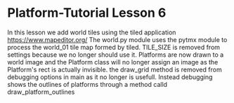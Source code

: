 # Platform-Tutorial Lesson 6
In this lesson we add world tiles using the tiled application
https://www.mapeditor.org/
The world.py module uses the pytmx module to process the world_01
tile map formed by tiled.
TILE_SIZE is removed from settings because we no longer should use it.
Platforms are now drawn to a world image and the Platform
class will no longer assign an image as the Platform's rect is 
actually invisible.
the draw_grid method is removed from debugging options in main
as it no longer is usefull.  Instead debugging shows the
outlines of platforms through a method calld draw_platform_outlines